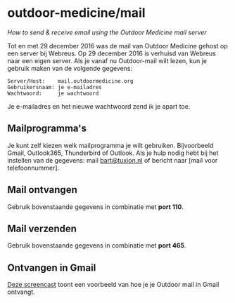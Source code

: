 # outdoor-medicine/mail
*How to send &amp; receive email using the Outdoor Medicine mail server*


Tot en met 29 december 2016 was de mail van Outdoor Medicine gehost op een server bij Webreus. Op 29 december 2016 is verhuisd van Webreus naar een eigen server. Als je vanaf nu Outdoor-mail wilt lezen, kun je gebruik maken van de volgende gegevens:

    Server/Host:    mail.outdoormedicine.org
    Gebruikersnaam: je e-mailadres
    Wachtwoord:     je wachtwoord

Je e-mailadres en het nieuwe wachtwoord zend ik je apart toe.

## Mailprogramma's

Je kunt zelf kiezen welk mailprogramma je wilt gebruiken. Bijvoorbeeld Gmail, Outlook365, Thunderbird of Outlook. Als je hulp nodig hebt bij het instellen van de gegevens: mail [bart@tuxion.nl](mailto:bart@tuxion.nl) of bericht naar [mail voor telefoonnummer].

## Mail ontvangen

Gebruik bovenstaande gegevens in combinatie met **port 110**.

## Mail verzenden

Gebruik bovenstaande gegevens in combinatie met **port 465**.

## Ontvangen in Gmail

[Deze screencast](https://youtu.be/28WqG9r537Y) toont een voorbeeld van hoe je je Outdoor mail in Gmail ontvangt.

